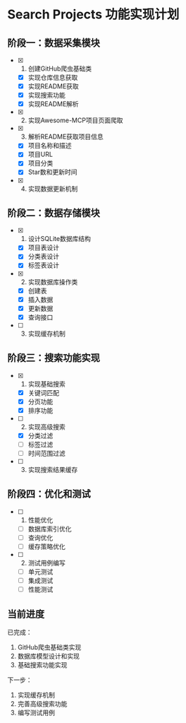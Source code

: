 # Search Projects 功能实现计划

## 阶段一：数据采集模块
- [x] 1. 创建GitHub爬虫基础类
  - [x] 实现仓库信息获取
  - [x] 实现README获取
  - [x] 实现搜索功能
  - [x] 实现README解析
- [x] 2. 实现Awesome-MCP项目页面爬取
- [x] 3. 解析README获取项目信息
  - [x] 项目名称和描述
  - [x] 项目URL
  - [x] 项目分类
  - [x] Star数和更新时间
- [x] 4. 实现数据更新机制

## 阶段二：数据存储模块
- [x] 1. 设计SQLite数据库结构
  - [x] 项目表设计
  - [x] 分类表设计
  - [x] 标签表设计
- [x] 2. 实现数据库操作类
  - [x] 创建表
  - [x] 插入数据
  - [x] 更新数据
  - [x] 查询接口
- [ ] 3. 实现缓存机制

## 阶段三：搜索功能实现
- [x] 1. 实现基础搜索
  - [x] 关键词匹配
  - [x] 分页功能
  - [x] 排序功能
- [ ] 2. 实现高级搜索
  - [x] 分类过滤
  - [ ] 标签过滤
  - [ ] 时间范围过滤
- [ ] 3. 实现搜索结果缓存

## 阶段四：优化和测试
- [ ] 1. 性能优化
  - [ ] 数据库索引优化
  - [ ] 查询优化
  - [ ] 缓存策略优化
- [ ] 2. 测试用例编写
  - [ ] 单元测试
  - [ ] 集成测试
  - [ ] 性能测试

## 当前进度
已完成：
1. GitHub爬虫基础类实现
2. 数据库模型设计和实现
3. 基础搜索功能实现

下一步：
1. 实现缓存机制
2. 完善高级搜索功能
3. 编写测试用例 